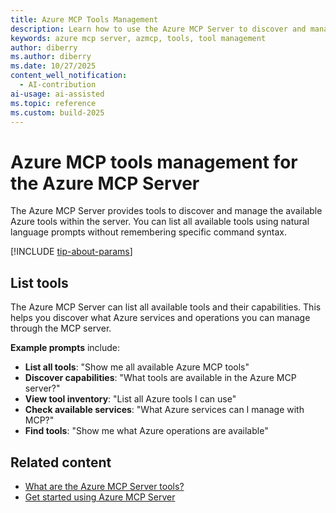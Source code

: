 ```yaml
---
title: Azure MCP Tools Management
description: Learn how to use the Azure MCP Server to discover and manage available tools.
keywords: azure mcp server, azmcp, tools, tool management
author: diberry
ms.author: diberry
ms.date: 10/27/2025
content_well_notification: 
  - AI-contribution
ai-usage: ai-assisted
ms.topic: reference
ms.custom: build-2025
--- 
```

# Azure MCP tools management for the Azure MCP Server

The Azure MCP Server provides tools to discover and manage the available Azure tools within the server. You can list all available tools using natural language prompts without remembering specific command syntax.


[!INCLUDE [tip-about-params](../includes/tools/parameter-consideration.md)]

## List tools

The Azure MCP Server can list all available tools and their capabilities. This helps you discover what Azure services and operations you can manage through the MCP server.

**Example prompts** include:

- **List all tools**: "Show me all available Azure MCP tools"
- **Discover capabilities**: "What tools are available in the Azure MCP server?"
- **View tool inventory**: "List all Azure tools I can use"
- **Check available services**: "What Azure services can I manage with MCP?"
- **Find tools**: "Show me what Azure operations are available"

## Related content

- [What are the Azure MCP Server tools?](index.md)
- [Get started using Azure MCP Server](../get-started.md)
